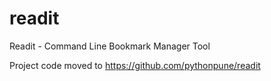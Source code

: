 # readit
Readit - Command Line Bookmark Manager Tool

Project code moved to https://github.com/pythonpune/readit
